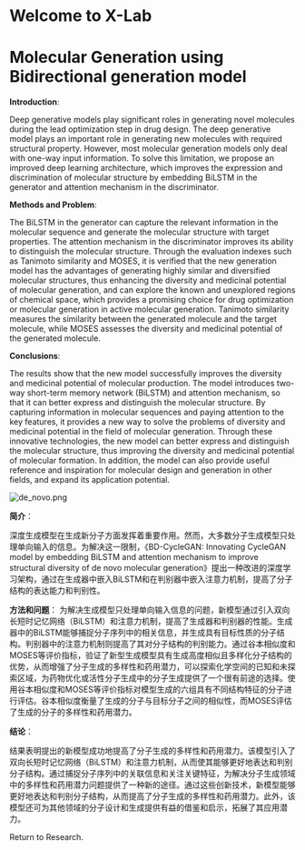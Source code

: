 # Welcome to X-Lab

# Molecular Generation using Bidirectional generation model

__Introduction__:

Deep generative models play significant roles in generating novel molecules during the lead optimization step in drug design. The deep generative model plays an important role in generating new molecules with required structural property. However, most molecular generation models only deal with one-way input information. To solve this limitation, we propose an improved deep learning architecture, which improves the expression and discrimination of molecular structure by embedding BiLSTM in the generator and attention mechanism in the discriminator.

**Methods and Problem**:

The BiLSTM in the generator can capture the relevant information in the molecular sequence and generate the molecular structure with target properties. The attention mechanism in the discriminator improves its ability to distinguish the molecular structure. Through the evaluation indexes such as Tanimoto similarity and MOSES, it is verified that the new generation model has the advantages of generating highly similar and diversified molecular structures, thus enhancing the diversity and medicinal potential of molecular generation, and can explore the known and unexplored regions of chemical space, which provides a promising choice for drug optimization or molecular generation in active molecular generation. Tanimoto similarity measures the similarity between the generated molecule and the target molecule, while MOSES assesses the diversity and medicinal potential of the generated molecule.

**Conclusions**:

The results show that the new model successfully improves the diversity and medicinal potential of molecular production. The model introduces two-way short-term memory network (BiLSTM) and attention mechanism, so that it can better express and distinguish the molecular structure. By capturing information in molecular sequences and paying attention to the key features, it provides a new way to solve the problems of diversity and medicinal potential in the field of molecular generation. Through these innovative technologies, the new model can better express and distinguish the molecular structure, thus improving the diversity and medicinal potential of molecular formation. In addition, the model can also provide useful reference and inspiration for molecular design and generation in other fields, and expand its application potential.


![de_novo.png](attachment:de_novo.png)

**简介**：

深度生成模型在生成新分子方面发挥着重要作用。然而，大多数分子生成模型只处理单向输入的信息。为解决这一限制，《BD-CycleGAN: Innovating CycleGAN model by embedding BiLSTM and attention mechanism to improve structural diversity of de novo molecular generation》提出一种改进的深度学习架构，通过在生成器中嵌入BiLSTM和在判别器中嵌入注意力机制，提高了分子结构的表达能力和判别性。

**方法和问题**：
为解决生成模型只处理单向输入信息的问题，新模型通过引入双向长短时记忆网络（BiLSTM）和注意力机制，提高了生成器和判别器的性能。生成器中的BiLSTM能够捕捉分子序列中的相关信息，并生成具有目标性质的分子结构。判别器中的注意力机制则提高了其对分子结构的判别能力。通过谷本相似度和MOSES等评价指标，验证了新型生成模型具有生成高度相似且多样化分子结构的优势，从而增强了分子生成的多样性和药用潜力，可以探索化学空间的已知和未探索区域，为药物优化或活性分子生成中的分子生成提供了一个很有前途的选择。使用谷本相似度和MOSES等评价指标对模型生成的六组具有不同结构特征的分子进行评估。谷本相似度衡量了生成的分子与目标分子之间的相似性，而MOSES评估了生成的分子的多样性和药用潜力。

**结论**：

结果表明提出的新模型成功地提高了分子生成的多样性和药用潜力。该模型引入了双向长短时记忆网络（BiLSTM）和注意力机制，从而使其能够更好地表达和判别分子结构。通过捕捉分子序列中的关联信息和关注关键特征，为解决分子生成领域中的多样性和药用潜力问题提供了一种新的途径。通过这些创新技术，新模型能够更好地表达和判别分子结构，从而提高了分子生成的多样性和药用潜力。此外，该模型还可为其他领域的分子设计和生成提供有益的借鉴和启示，拓展了其应用潜力。


Return to Research.
